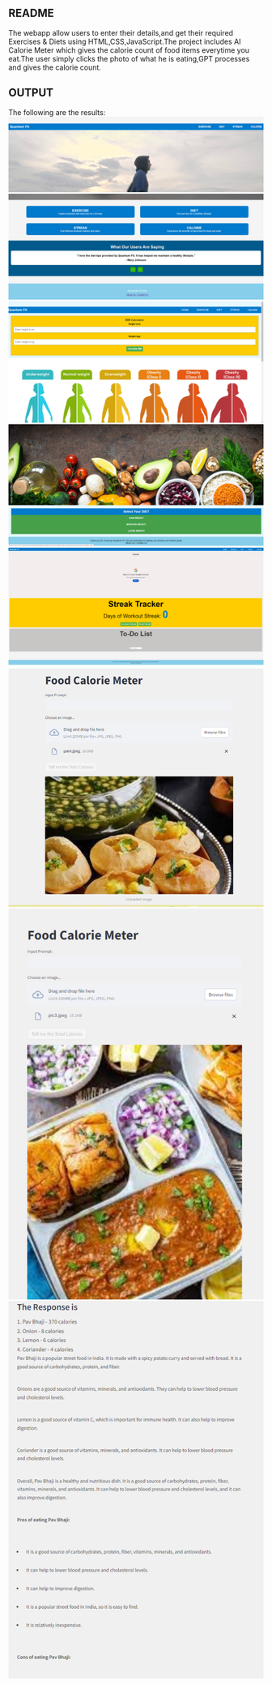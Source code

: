 README
-------------

The webapp allow users to enter their details,and get their required Exercises & Diets using HTML,CSS,JavaScript.The project includes AI Calorie Meter which gives the calorie count of food items everytime you eat.The user simply clicks the photo of what he is eating,GPT processes and gives the calorie count.

OUTPUT
-------------

The following are the results:
![pbl00](https://github.com/aditya-raaj/quantum-fit/blob/main/pbl00.png?raw=true)
![pbl01](https://github.com/aditya-raaj/quantum-fit/blob/main/pbl01.png?raw=true)
![pbl_report4](https://github.com/aditya-raaj/quantum-fit/blob/main/pbl_report4.png?raw=true)
![pbl_report5](https://github.com/aditya-raaj/quantum-fit/blob/main/pbl_report5.png?raw=true)
![pbl_report6](https://github.com/aditya-raaj/quantum-fit/blob/main/pbl_report6.png?raw=true)
![pbl_report1](https://github.com/aditya-raaj/quantum-fit/blob/main/pbl_report1.png?raw=true)
![pbl_report2](https://github.com/aditya-raaj/quantum-fit/blob/main/pbl_report2.png?raw=true)
![pbl_report3](https://github.com/aditya-raaj/quantum-fit/blob/main/pbl_report3.png?raw=true)


